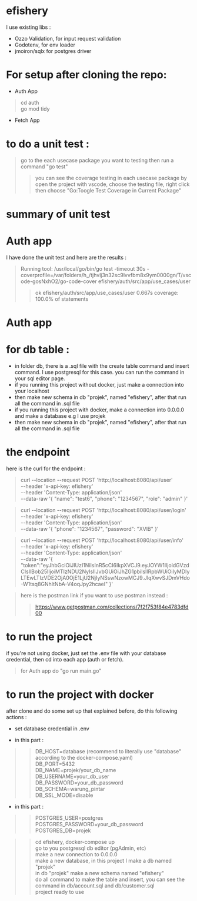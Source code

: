 # efishery

I use existing libs :

 - Ozzo Validation, for input request validation
 - Godotenv, for env loader
 - jmoiron/sqlx for postgres driver


# For setup after cloning the repo:
- Auth App
> cd auth <br />
> go mod tidy <br />

- Fetch App

# to do a unit test :
> go to the each usecase package you want to testing then run a command "go test"
>> you can see the coverage testing in each usecase package by open the project with vscode, choose the testing file, right click then choose "Go:Toogle Test Coverage in Current Package"

# summary of unit test 
# Auth app
I have done the unit test and here are the results :
>Running tool: /usr/local/go/bin/go test -timeout 30s -coverprofile=/var/folders/h_/tjhvlj3n32sc9lvvfbm8x9ym0000gn/T/vscode-gosNxhO2/go-code-cover efishery/auth/src/app/use_cases/user
>>ok  	efishery/auth/src/app/use_cases/user	0.667s	coverage: 100.0% of statements

# Auth app
# for db table :
- in folder db, there is a .sql file with the create table command and insert command. I use postgresql for this case. you can run the command in your sql editor page.
- if you running this project without docker, just make a connection into your localhost
- then make new schema in db "projek", named "efishery", after that run all the command in .sql file
- if you running this project with docker, make a connection into 0.0.0.0 and make a database e.g I use projek
- then make new schema in db "projek", named "efishery", after that run all the command in .sql file 

# the endpoint
here is the curl for the endpoint :
>curl --location --request POST 'http://localhost:8080/api/user' \
--header 'x-api-key: efishery' \
--header 'Content-Type: application/json' \
--data-raw '{
    "name": "test6",
    "phone": "1234567",
    "role": "admin"
}'

>curl --location --request POST 'http://localhost:8080/api/user/login' \
--header 'x-api-key: efishery' \
--header 'Content-Type: application/json' \
--data-raw '{
    "phone": "1234567",
    "password": "XVlB"
}'

>curl --location --request POST 'http://localhost:8080/api/user/info' \
--header 'x-api-key: efishery' \
--header 'Content-Type: application/json' \
--data-raw '{
    "token":"eyJhbGciOiJIUzI1NiIsInR5cCI6IkpXVCJ9.eyJOYW1lIjoidGVzdCIsIlBob25lIjoiMTIzNDU2NyIsIlJvbGUiOiJhZG1pbiIsIlRpbWUiOiIyMDIyLTEwLTIzVDE2OjA0OjE1LjU2NjIyNSswNzowMCJ9.JlqXwvSJDmVHdo-W1tsq8GNhItNbA-V4oqJpy2hcaeI"
}'

> here is the postman link if you want to use postman instead : 
>> https://www.getpostman.com/collections/7f2f753f84e4783dfd00

# to run the project
if you're not using docker, just set the .env file with your database credential, then cd into each app (auth or fetch).
> for Auth app do "go run main.go"

# to run the project with docker
after clone and do some set up that explained before, do this following actions :
- set database credential in .env

- in this part :
>> DB_HOST=database (recommend to literally use "database" according to the docker-compose.yaml) <br />
>> DB_PORT=5432   <br />
>> DB_NAME=projek/your_db_name <br />
>> DB_USERNAME=your_db_user <br />
>> DB_PASSWORD=your_db_password <br />
>> DB_SCHEMA=warung_pintar <br />
>> DB_SSL_MODE=disable <br />

- in this part :
>> POSTGRES_USER=postgres <br />
>> POSTGRES_PASSWORD=your_db_password <br />
>> POSTGRES_DB=projek <br />
 
>> cd efishery, docker-compose up <br />
>> go to you postgresql db editor (pgAdmin, etc) <br />
>> make a new connection to 0.0.0.0 <br />
>> make a new database, in this project I make a db named "projek" <br />
>> in db "projek" make a new schema named "efishery" <br />
>> do all command to make the table and insert, you can see the command in db/account.sql and db/customer.sql <br />
>> project ready to use <br />
